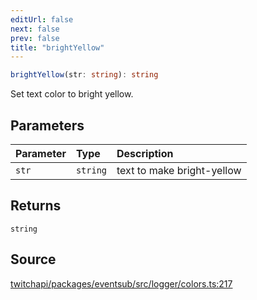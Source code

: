 ```yaml
---
editUrl: false
next: false
prev: false
title: "brightYellow"
---
```


```ts
brightYellow(str: string): string
```

Set text color to bright yellow.

## Parameters

| Parameter | Type | Description |
| :------ | :------ | :------ |
| `str` | `string` | text to make bright-yellow |

## Returns

`string`

## Source

[twitchapi/packages/eventsub/src/logger/colors.ts:217](https://github.com/pablornc/twitchapi//blob/8695acad106a836c1f0fc4c57a113f17adce41f0/packages/eventsub/src/logger/colors.ts#L217)
